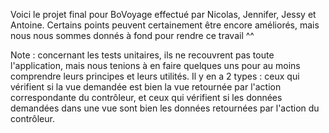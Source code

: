 Voici le projet final pour BoVoyage effectué par Nicolas, Jennifer, Jessy et Antoine.
Certains points peuvent certainement être encore améliorés, mais nous nous sommes donnés à fond pour rendre ce travail ^^

Note : concernant les tests unitaires, ils ne recouvrent pas toute l'application, mais nous tenions à en faire quelques uns pour au moins comprendre leurs principes et leurs utilités. Il y en a 2 types : ceux qui vérifient si la vue demandée est bien la vue retournée par l'action correspondante du contrôleur, et ceux qui vérifient si les données demandées dans une vue sont bien les données retournées par l'action du contrôleur.
